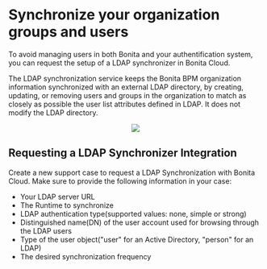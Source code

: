# Synchronize your organization groups and users

To avoid managing users in both Bonita and your authentification system, you can request the setup of a LDAP synchronizer in Bonita Cloud.

The LDAP synchronization service keeps the Bonita BPM organization information synchronized with an external LDAP directory, by creating, updating, or removing users and groups in the organization to match as closely as possible the user list attributes defined in LDAP. It does not modify the LDAP directory.

<div style="text-align:center">
    <img src="cloud/images/master/LDAPConfigDiagramRS.png"> 
</div>

## Requesting a LDAP Synchronizer Integration
Create a new support case to request a LDAP Synchronization with Bonita Cloud. Make sure to provide the following information in your case:
* Your LDAP server URL
* The Runtime to synchronize
* LDAP authentication type(supported values: none, simple or strong)
* Distinguished name(DN) of the user account used for browsing through the LDAP users
* Type of the user object("user" for an Active Directory, "person" for an LDAP)
* The desired synchronization frequency
